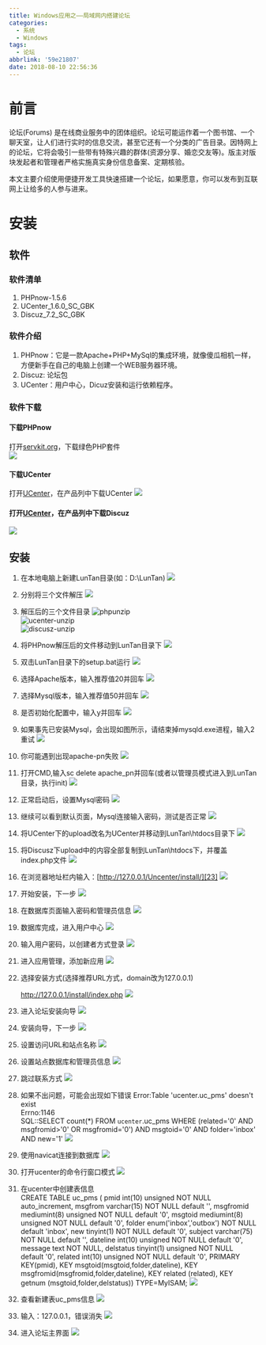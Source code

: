 ```yaml
---
title: Windows应用之——局域网内搭建论坛
categories:
  - 系统
  - Windows
tags:
  - 论坛
abbrlink: '59e21807'
date: 2018-08-10 22:56:36
---
```


# 前言
论坛(Forums) 是在线商业服务中的团体组织。论坛可能运作着一个图书馆、一个聊天室，让人们进行实时的信息交流，甚至它还有一个分类的广告目录。因特网上的论坛，它将会吸引一些带有特殊兴趣的群体(资源分享、婚恋交友等)。版主对版块发起者和管理者严格实施真实身份信息备案、定期核验。   

本文主要介绍使用便捷开发工具快速搭建一个论坛，如果愿意，你可以发布到互联网上让给多的人参与进来。     

<!--more-->

# 安装
## 软件
### 软件清单
1. PHPnow-1.5.6
2. UCenter_1.6.0_SC_GBK
3. Discuz_7.2_SC_GBK

### 软件介绍
1. PHPnow：它是一款Apache+PHP+MySql的集成环境，就像傻瓜相机一样，方便新手在自己的电脑上创建一个WEB服务器环境。
2. Discuz: 论坛包
3. UCenter：用户中心，Dicuz安装和运行依赖程序。

### 软件下载
#### 下载PHPnow
打开[servkit.org][1]，下载绿色PHP套件   
![][2]
#### 下载UCenter
打开[UCenter][3]，在产品列中下载UCenter
![][4] 
 
#### 打开[UCenter][3]，在产品列中下载Discuz
![][5]

## 安装
1. 在本地电脑上新建LunTan目录(如：D:\LunTan)
![][6]  
2. 分别将三个文件解压
![][7] 
3. 解压后的三个文件目录
![phpunzip][8]   
![ucenter-unzip][9]  
![discusz-unzip][10]
4. 将PHPnow解压后的文件移动到LunTan目录下
![][11]  
5. 双击LunTan目录下的setup.bat运行
![][12]  
6. 选择Apache版本，输入推荐值20并回车
![][13]
7. 选择Mysql版本，输入推荐值50并回车
![][14] 
8. 是否初始化配置中，输入y并回车
![][15]  
9. 如果事先已安装Mysql，会出现如图所示，请结束掉mysqld.exe进程，输入2重试
![][16]
10. 你可能遇到出现apache-pn失败
![][17]  
11. 打开CMD,输入sc delete  apache_pn并回车(或者以管理员模式进入到LunTan目录，执行init)
![][18]
12. 正常启动后，设置Mysql密码
![][19]  
13. 继续可以看到默认页面，Mysql连接输入密码，测试是否正常
![][20] 
14. 将UCenter下的upload改名为UCenter并移动到LunTan\htdocs目录下
![][21]  
15. 将Discusz下upload中的内容全部复制到LunTan\htdocs下，并覆盖index.php文件
![][22] 
16. 在浏览器地址栏内输入：[http://127.0.0.1/Uncenter/install/][23]
![][24]  
17. 开始安装，下一步
![][25]
18. 在数据库页面输入密码和管理员信息
![][26] 
19. 数据库完成，进入用户中心
![][27]
20. 输入用户密码，以创建者方式登录
![][28]
21. 进入应用管理，添加新应用
![][29] 
22. 选择安装方式(选择推荐URL方式，domain改为127.0.0.1)  

	http://127.0.0.1/install/index.php
![][30]
23. 进入论坛安装向导
![][31]  
24. 安装向导，下一步
![][32]
25. 设置访问URL和站点名称
![][33] 
26. 设置站点数据库和管理员信息
![][34]
27. 跳过联系方式
![][35]
28. 如果不出问题，可能会出现如下错误
	Error:Table 'ucenter.uc_pms' doesn't exist    
	Errno:1146     
	SQL::SELECT count(*) FROM `ucenter`.uc_pms WHERE (related='0' AND     msgfromid>'0' OR msgfromid='0') AND msgtoid='0' AND folder='inbox' AND    new='1'
![][36]
29. 使用navicat连接到数据库
![][37]  
30. 打开ucenter的命令行窗口模式
![][38]   
   
31. 在ucenter中创建表信息  
	CREATE TABLE uc_pms (
	pmid int(10) unsigned NOT NULL auto_increment,
	msgfrom varchar(15) NOT NULL default '',
	msgfromid mediumint(8) unsigned NOT NULL default '0',
	msgtoid mediumint(8) unsigned NOT NULL default '0',
	folder enum('inbox','outbox') NOT NULL default 'inbox',
	new tinyint(1) NOT NULL default '0',
	subject varchar(75) NOT NULL default '',
	dateline int(10) unsigned NOT NULL default '0',
	message text NOT NULL,
	delstatus tinyint(1) unsigned NOT NULL default '0',
	related int(10) unsigned NOT NULL default '0',
	PRIMARY KEY(pmid),
	KEY msgtoid(msgtoid,folder,dateline),
	KEY msgfromid(msgfromid,folder,dateline),
	KEY related (related),
	KEY getnum (msgtoid,folder,delstatus)) TYPE=MyISAM;	
![][39] 
32. 查看新建表uc_pms信息
![][40]  
33. 输入：127.0.0.1，错误消失
![][41]  
34. 进入论坛主界面
![][42]


[1]: http://servkit.org/
[2]: https://jsd.onmicrosoft.cn/gh/PGzxc/CDN/blog-image/phpnow-download.png
[3]: http://www.comsenz.com/products/ucenter/
[4]: https://jsd.onmicrosoft.cn/gh/PGzxc/CDN/blog-image/ucenter-download.png
[5]: https://jsd.onmicrosoft.cn/gh/PGzxc/CDN/blog-image/discuz-download.png
[6]: https://jsd.onmicrosoft.cn/gh/PGzxc/CDN/blog-image/LunTan-dir.png
[7]: https://jsd.onmicrosoft.cn/gh/PGzxc/CDN/blog-image/forum-file-unzip.png
[8]: https://jsd.onmicrosoft.cn/gh/PGzxc/CDN/blog-image/phpnow-unzip.png
[9]: https://jsd.onmicrosoft.cn/gh/PGzxc/CDN/blog-image/uncenter-unzip.png
[10]: https://jsd.onmicrosoft.cn/gh/PGzxc/CDN/blog-image/discusz-unzip.png
[11]: https://jsd.onmicrosoft.cn/gh/PGzxc/CDN/blog-image/luntan-php-move.png
[12]: https://jsd.onmicrosoft.cn/gh/PGzxc/CDN/blog-image/luntan-php-setup.png
[13]: https://jsd.onmicrosoft.cn/gh/PGzxc/CDN/blog-image/phpnow-apache.png
[14]: https://jsd.onmicrosoft.cn/gh/PGzxc/CDN/blog-image/phpnow-mysql-select.png
[15]: https://jsd.onmicrosoft.cn/gh/PGzxc/CDN/blog-image/phpnow-init-y.png
[16]: https://jsd.onmicrosoft.cn/gh/PGzxc/CDN/blog-image/mysql-kill-mysqld.png
[17]: https://jsd.onmicrosoft.cn/gh/PGzxc/CDN/blog-image/apache-pn-fail.png
[18]: https://jsd.onmicrosoft.cn/gh/PGzxc/CDN/blog-image/cmd-delete-apache.png
[19]: https://jsd.onmicrosoft.cn/gh/PGzxc/CDN/blog-image/mysql-root-password.png
[20]: https://jsd.onmicrosoft.cn/gh/PGzxc/CDN/blog-image/phpnow-default-page.png
[21]: https://jsd.onmicrosoft.cn/gh/PGzxc/CDN/blog-image/ucenter-reload-move.png
[22]: https://jsd.onmicrosoft.cn/gh/PGzxc/CDN/blog-image/discusz-upload-move.png
[23]: http://127.0.0.1/Uncenter/install/
[24]: https://jsd.onmicrosoft.cn/gh/PGzxc/CDN/blog-image/ucenter-install-guide.png
[25]: https://jsd.onmicrosoft.cn/gh/PGzxc/CDN/blog-image/ucenter-install-next.png
[26]: https://jsd.onmicrosoft.cn/gh/PGzxc/CDN/blog-image/ucenter-install-mysql.png
[27]: https://jsd.onmicrosoft.cn/gh/PGzxc/CDN/blog-image/ucenter-mysql-finish.png
[28]: https://jsd.onmicrosoft.cn/gh/PGzxc/CDN/blog-image/ucenter-login.png
[29]: https://jsd.onmicrosoft.cn/gh/PGzxc/CDN/blog-image/ucenter-add-apply.png
[30]: https://jsd.onmicrosoft.cn/gh/PGzxc/CDN/blog-image/ucenter-install-url.png
[31]: https://jsd.onmicrosoft.cn/gh/PGzxc/CDN/blog-image/discuz-install.png
[32]: https://jsd.onmicrosoft.cn/gh/PGzxc/CDN/blog-image/discusz-install-next.png
[33]: https://jsd.onmicrosoft.cn/gh/PGzxc/CDN/blog-image/discuz-url-zhandian.png
[34]: https://jsd.onmicrosoft.cn/gh/PGzxc/CDN/blog-image/discusz-mysql.png
[35]: https://jsd.onmicrosoft.cn/gh/PGzxc/CDN/blog-image/discuz-email.png
[36]: https://jsd.onmicrosoft.cn/gh/PGzxc/CDN/blog-image/discusz-fail.png
[37]: https://jsd.onmicrosoft.cn/gh/PGzxc/CDN/blog-image/mysql-navicate-conn.png
[38]: https://jsd.onmicrosoft.cn/gh/PGzxc/CDN/blog-image/navicat-ucenter-open.png
[39]: https://jsd.onmicrosoft.cn/gh/PGzxc/CDN/blog-image/navicate-ucenter-create.png
[40]: https://jsd.onmicrosoft.cn/gh/PGzxc/CDN/blog-image/navicat-uc-pms.png
[41]: https://jsd.onmicrosoft.cn/gh/PGzxc/CDN/blog-image/create-success-refresh.png
[42]: https://jsd.onmicrosoft.cn/gh/PGzxc/CDN/blog-image/discuz-main.png
